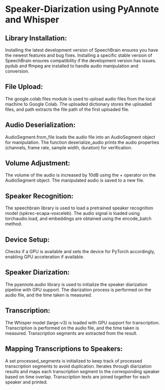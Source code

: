 # Speaker-Diarization using PyAnnote and Whisper
## Library Installation:
Installing the latest development version of SpeechBrain ensures you have the newest features and bug fixes.
Installing a specific stable version of SpeechBrain ensures compatibility if the development version has issues.
pydub and ffmpeg are installed to handle audio manipulation and conversion.

## File Upload:
The google.colab.files module is used to upload audio files from the local machine to Google Colab.
The uploaded dictionary stores the uploaded files, and path extracts the file path of the first uploaded file.
## Audio Deserialization:
AudioSegment.from_file loads the audio file into an AudioSegment object for manipulation.
The function deserialize_audio prints the audio properties (channels, frame rate, sample width, duration) for verification.

## Volume Adjustment:
The volume of the audio is increased by 10dB using the + operator on the AudioSegment object.
The manipulated audio is saved to a new file.

## Speaker Recognition:
The speechbrain library is used to load a pretrained speaker recognition model (spkrec-ecapa-voxceleb).
The audio signal is loaded using torchaudio.load, and embeddings are obtained using the encode_batch method.

## Device Setup:
Checks if a GPU is available and sets the device for PyTorch accordingly, enabling GPU acceleration if available.

## Speaker Diarization:
The pyannote.audio library is used to initialize the speaker diarization pipeline with GPU support.
The diarization process is performed on the audio file, and the time taken is measured.

## Transcription:
The Whisper model (large-v3) is loaded with GPU support for transcription.
Transcription is performed on the audio file, and the time taken is measured.
Transcription segments are extracted from the result.

## Mapping Transcriptions to Speakers:
A set processed_segments is initialized to keep track of processed transcription segments to avoid duplication.
Iterates through diarization results and maps each transcription segment to the corresponding speaker based on time overlap.
Transcription texts are joined together for each speaker and printed.
